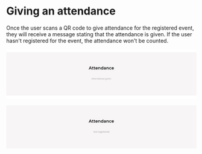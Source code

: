 # Giving an attendance

Once the user scans a QR code to give attendance for the registered event, they will receive a message stating that the attendance is given. If the user hasn't registered for the event, the attendance won't be counted.

![The attendance is being counted when the user registers and give attendance for that event.](../../.gitbook/assets/att1.jpg)

![The attendance is being counted when the user registers and give attendance for that event.](../../.gitbook/assets/att2.jpg)
